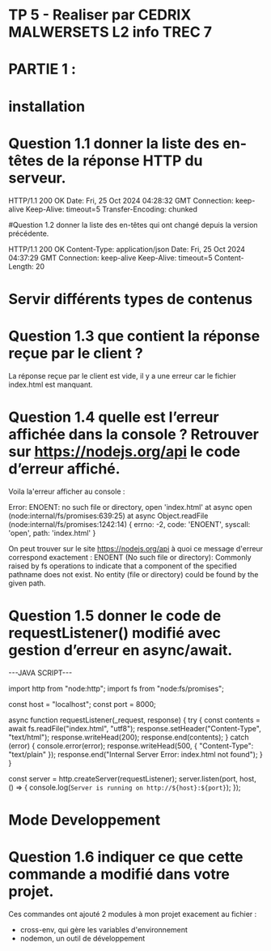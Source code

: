 # TP 5 - Realiser par CEDRIX MALWERSETS L2 info TREC 7 


# PARTIE 1 :

# installation

# Question 1.1 donner la liste des en-têtes de la réponse HTTP du serveur.

HTTP/1.1 200 OK
Date: Fri, 25 Oct 2024 04:28:32 GMT
Connection: keep-alive
Keep-Alive: timeout=5
Transfer-Encoding: chunked

#Question 1.2 donner la liste des en-têtes qui ont changé depuis la version précédente.

HTTP/1.1 200 OK
Content-Type: application/json
Date: Fri, 25 Oct 2024 04:37:29 GMT
Connection: keep-alive
Keep-Alive: timeout=5
Content-Length: 20

# Servir différents types de contenus

# Question 1.3 que contient la réponse reçue par le client ?

La réponse reçue par le client est vide, il y a une erreur car le fichier index.html est manquant.

# Question 1.4 quelle est l’erreur affichée dans la console ? Retrouver sur https://nodejs.org/api le code d’erreur affiché.

Voila la'erreur afficher au console :

Error: ENOENT: no such file or directory, open 'index.html'
    at async open (node:internal/fs/promises:639:25)
    at async Object.readFile (node:internal/fs/promises:1242:14) {
  errno: -2,
  code: 'ENOENT',
  syscall: 'open',
  path: 'index.html'
}

On peut trouver sur le site https://nodejs.org/api à quoi ce message d'erreur correspond exactement : ENOENT (No such file or directory): Commonly raised by fs operations to indicate that a component of the specified pathname does not exist. No entity (file or directory) could be found by the given path.

# Question 1.5 donner le code de requestListener() modifié avec gestion d’erreur en async/await.

---JAVA SCRIPT---

import http from "node:http";
import fs from "node:fs/promises";

const host = "localhost";
const port = 8000;

async function requestListener(_request, response) {
  try {
    const contents = await fs.readFile("index.html", "utf8");
    response.setHeader("Content-Type", "text/html");
    response.writeHead(200);
    response.end(contents);
  } catch (error) {
    console.error(error);
    response.writeHead(500, { "Content-Type": "text/plain" });
    response.end("Internal Server Error: index.html not found");
  }
}

const server = http.createServer(requestListener);
server.listen(port, host, () => {
  console.log(`Server is running on http://${host}:${port}`);
});

# Mode Developpement

# Question 1.6 indiquer ce que cette commande a modifié dans votre projet.

Ces commandes ont ajouté 2 modules à mon projet exacement au fichier :

- cross-env, qui gère les variables d'environnement
- nodemon, un outil de développement





